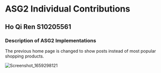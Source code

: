 # ASG2 Individual Contributions
## Ho Qi Ren S10205561


### Description of ASG2 Implementations

The previous home page is changed to show posts instead of most popular shopping products.

![Screenshot_1659298121](https://user-images.githubusercontent.com/104065272/182043367-e3e2487a-5e46-47dc-bbcb-55fba1c9a6e4.png)

